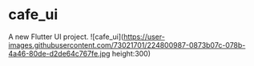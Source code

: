 # cafe_ui

A new Flutter UI project.
![cafe_ui](https://user-images.githubusercontent.com/73021701/224800987-0873b07c-078b-4a46-80de-d2de64c767fe.jpg height:300)

